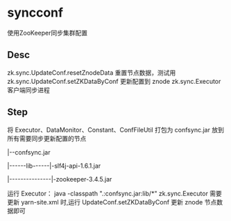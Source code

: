 syncconf
========

使用ZooKeeper同步集群配置

## Desc

zk.sync.UpdateConf.resetZnodeData  重置节点数据，测试用
zk.sync.UpdateConf.setZKDataByConf 更新配置到 znode
zk.sync.Executor 客户端同步进程


## Step

将 Executor、DataMonitor、Constant、ConfFileUtil 打包为 confsync.jar
放到所有需要同步更新配置的节点


|--confsync.jar

|------lib------|-slf4j-api-1.6.1.jar

|---------------|-zookeeper-3.4.5.jar

运行 Executor：
 java -classpath ".:confsync.jar:lib/*" zk.sync.Executor
需要更新 yarn-site.xml 时,运行 UpdateConf.setZKDataByConf 更新 znode 节点数据即可
